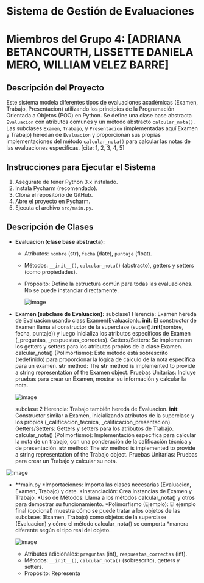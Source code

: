 # Sistema de Gestión de Evaluaciones

# Miembros del Grupo 4: [ADRIANA BETANCOURTH, LISSETTE DANIELA MERO, WILLIAM VELEZ BARRE]

## Descripción del Proyecto

Este sistema modela diferentes tipos de evaluaciones académicas (Examen, Trabajo, Presentacion) utilizando los principios de la Programación Orientada a Objetos (POO) en Python.  Se define una clase base abstracta `Evaluacion` con atributos comunes y un método abstracto `calcular_nota()`. Las subclases `Examen`, `Trabajo`, y `Presentacion` (implementadas aquí Examen y Trabajo)  heredan de `Evaluacion` y proporcionan sus propias implementaciones del método `calcular_nota()` para calcular las notas de las evaluaciones específicas. [cite: 1, 2, 3, 4, 5]

## Instrucciones para Ejecutar el Sistema

1.  Asegúrate de tener Python 3.x instalado.
2.  Instala Pycharm (recomendado).
3.  Clona el repositorio de GitHub.
4.  Abre el proyecto en Pycharm.
5.  Ejecuta el archivo `src/main.py`.

## Descripción de Clases

* **Evaluacion (clase base abstracta):**
    * Atributos: `nombre` (str), `fecha` (date), `puntaje` (float).
    * Métodos: `__init__()`, `calcular_nota()` (abstracto), getters y setters (como propiedades).
    * Propósito: Define la estructura común para todas las evaluaciones. No se puede instanciar directamente.
 
      ![image](https://github.com/user-attachments/assets/53d7fdb8-fb02-4d30-888b-193cfd40a43d)



* **Examen (subclase de Evaluacion):**
  subclase1
  Herencia: Examen hereda de Evaluacion usando class Examen(Evaluacion):. __init__: El constructor de Examen llama al constructor de la superclase (super().__init__(nombre, fecha, puntaje)) y luego inicializa los atributos 
  específicos de Examen (_preguntas, _respuestas_correctas).
   Getters/Setters: Se implementan los getters y setters para los atributos propios de la clase Examen.
   calcular_nota() (Polimorfismo): Este método está sobrescrito (redefinido) para proporcionar la lógica de cálculo de la nota específica para un examen. 
    __str__ method: The __str__ method is implemented to provide a string representation of the Examen object.
    Pruebas Unitarias: Incluye pruebas para crear un Examen, mostrar su información y calcular la nota. 

  ![image](https://github.com/user-attachments/assets/e1a6ef68-c4ce-45d4-be85-29ea3e9f320a)

  subclase 2
  Herencia: Trabajo también hereda de Evaluacion. __init__: Constructor similar a Examen, inicializando atributos de la superclase y los propios (_calificacion_tecnica, _calificacion_presentacion).
  Getters/Setters: Getters y setters para los atributos de Trabajo.
  calcular_nota() (Polimorfismo): Implementación específica para calcular la nota de un trabajo, con una ponderación de la calificación técnica y de presentación. 
   __str__ method: The __str__ method is implemented to provide a string representation of the Trabajo object.
   Pruebas Unitarias: Pruebas para crear un Trabajo y calcular su nota. 
  
![image](https://github.com/user-attachments/assets/41518fb3-1161-4dc3-8e07-207cd261c87b)

* **main.py 
     *Importaciones: Importa las clases necesarias (Evaluacion, Examen, Trabajo) y date.
      *Instanciación: Crea instancias de Examen y Trabajo.
      *Uso de Métodos: Llama a los métodos calcular_nota() y otros para demostrar su funcionamiento.
      *Polimorfismo (Ejemplo): El ejemplo final (opcional) muestra cómo se puede tratar a los objetos de las subclases (Examen, Trabajo) como objetos de la superclase (Evaluacion) y cómo el método calcular_nota() se 
       comporta
     *manera diferente según el tipo real del objeto. 

   ![image](https://github.com/user-attachments/assets/6725ca23-732c-48af-b1e3-bdd3f97b3ee7)


    * Atributos adicionales: `preguntas` (int), `respuestas_correctas` (int).
    * Métodos: `__init__()`, `calcular_nota()` (sobrescrito), getters y setters.
    * Propósito: Representa
      

